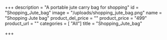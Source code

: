 +++
description = "A portable jute carry bag for shopping"
id = "Shopping_Jute_bag"
image = "/uploads/shopping_jute_bag.png"
name = "Shopping Jute bag"
product_del_price = ""
product_price = "499"
product_url = ""
categories = [ "All"]
title = "Shopping_Jute_bag"

+++
